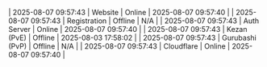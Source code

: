 | 2025-08-07 09:57:43 | Website | Online | 2025-08-07 09:57:40 |
| 2025-08-07 09:57:43 | Registration | Offline | N/A |
| 2025-08-07 09:57:43 | Auth Server | Online | 2025-08-07 09:57:40 |
| 2025-08-07 09:57:43 | Kezan (PvE) | Offline | 2025-08-03 17:58:02 |
| 2025-08-07 09:57:43 | Gurubashi (PvP) | Offline | N/A |
| 2025-08-07 09:57:43 | Cloudflare | Online | 2025-08-07 09:57:40 |
